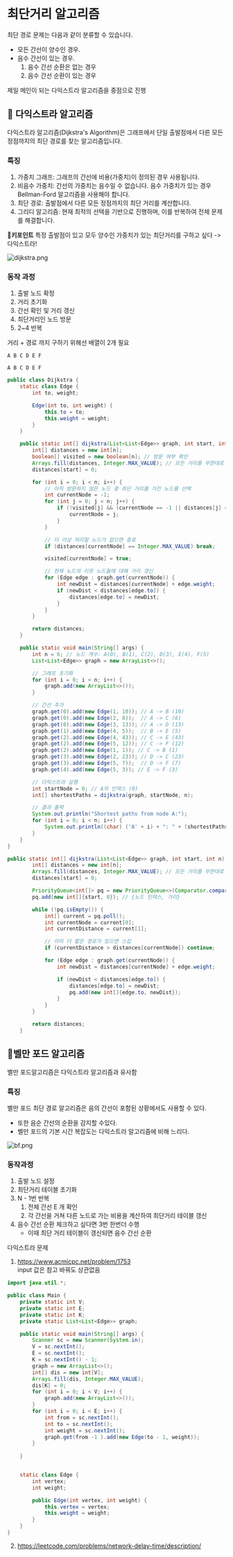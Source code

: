 # 최단거리 알고리즘
최단 경로 문제는 다음과 같이 분류할 수 있습니다.
- 모든 간선이 양수인 경우.
- 음수 간선이 있는 경우.
  1) 음수 간선 순환은 없는 경우
  2) 음수 간선 순환이 있는 경우

제일 메인이 되는 다익스트라 알고리즘을 중점으로 진행

## 📕 다익스트라 알고리즘
다익스트라 알고리즘(Dijkstra's Algorithm)은 그래프에서 단일 출발점에서 다른 모든 정점까지의 최단 경로를 찾는 알고리즘입니다.  

### 특징
1. 가중치 그래프: 그래프의 간선에 비용(가중치)이 정의된 경우 사용됩니다.
2. 비음수 가중치: 간선의 가중치는 음수일 수 없습니다. 음수 가중치가 있는 경우 Bellman-Ford 알고리즘을 사용해야 합니다.
3. 최단 경로: 출발점에서 다른 모든 정점까지의 최단 거리를 계산합니다.
4. 그리디 알고리즘: 현재 최적의 선택을 기반으로 진행하며, 이를 반복하여 전체 문제를 해결합니다.

**🔑키포인트**
특정 출발점이 있고 모두 양수인 가중치가 있는 최단거리를 구하고 싶다 -> 다익스트라! 

![dijkstra.png](https://github.com/woohyo/algorithm/raw/main/image/dijkstra.png)

### 동작 과정
1. 출발 노드 확정
2. 거리 초기화
3. 간선 확인 및 거리 갱신
4. 최단거리인 노드 방문
5. 2~4 반복

거리 + 경로 까지 구하기 위해선 배열이 2개 필요
```
A B C D E F

A B C D E F
```

```java
public class Dijkstra {
    static class Edge {
        int to, weight;

        Edge(int to, int weight) {
            this.to = to;
            this.weight = weight;
        }
    }

    public static int[] dijkstra(List<List<Edge>> graph, int start, int n) {
        int[] distances = new int[n];
        boolean[] visited = new boolean[n]; // 방문 여부 확인
        Arrays.fill(distances, Integer.MAX_VALUE); // 모든 거리를 무한대로 초기화
        distances[start] = 0;

        for (int i = 0; i < n; i++) {
            // 아직 방문하지 않은 노드 중 최단 거리를 가진 노드를 선택
            int currentNode = -1;
            for (int j = 0; j < n; j++) {
                if (!visited[j] && (currentNode == -1 || distances[j] < distances[currentNode])) {
                    currentNode = j;
                }
            }

            // 더 이상 처리할 노드가 없으면 종료
            if (distances[currentNode] == Integer.MAX_VALUE) break;

            visited[currentNode] = true;

            // 현재 노드의 이웃 노드들에 대해 거리 갱신
            for (Edge edge : graph.get(currentNode)) {
                int newDist = distances[currentNode] + edge.weight;
                if (newDist < distances[edge.to]) {
                    distances[edge.to] = newDist;
                }
            }
        }

        return distances;
    }

    public static void main(String[] args) {
        int n = 6; // 노드 개수: A(0), B(1), C(2), D(3), E(4), F(5)
        List<List<Edge>> graph = new ArrayList<>();

        // 그래프 초기화
        for (int i = 0; i < n; i++) {
            graph.add(new ArrayList<>());
        }

        // 간선 추가
        graph.get(0).add(new Edge(1, 10)); // A -> B (10)
        graph.get(0).add(new Edge(2, 8));  // A -> C (8)
        graph.get(0).add(new Edge(3, 13)); // A -> D (13)
        graph.get(1).add(new Edge(4, 5));  // B -> E (5)
        graph.get(2).add(new Edge(4, 43)); // C -> E (43)
        graph.get(2).add(new Edge(5, 12)); // C -> F (12)
        graph.get(2).add(new Edge(1, 1)); // C -> B (1)
        graph.get(3).add(new Edge(2, 23)); // D -> C (23)
        graph.get(3).add(new Edge(5, 7));  // D -> F (7)
        graph.get(4).add(new Edge(5, 3)); // E -> F (3)

        // 다익스트라 실행
        int startNode = 0; // A의 인덱스 (0)
        int[] shortestPaths = dijkstra(graph, startNode, n);

        // 결과 출력
        System.out.println("Shortest paths from node A:");
        for (int i = 0; i < n; i++) {
            System.out.println((char) ('A' + i) + ": " + (shortestPaths[i] == Integer.MAX_VALUE ? "Infinity" : shortestPaths[i]));
        }
    }
}
```

```java
public static int[] dijkstra(List<List<Edge>> graph, int start, int n) {
        int[] distances = new int[n];
        Arrays.fill(distances, Integer.MAX_VALUE); // 모든 거리를 무한대로 초기화
        distances[start] = 0;

        PriorityQueue<int[]> pq = new PriorityQueue<>(Comparator.comparingInt(a -> a[1]));
        pq.add(new int[]{start, 0}); // {노드 인덱스, 거리}

        while (!pq.isEmpty()) {
            int[] current = pq.poll();
            int currentNode = current[0];
            int currentDistance = current[1];

            // 이미 더 짧은 경로가 있으면 스킵
            if (currentDistance > distances[currentNode]) continue;

            for (Edge edge : graph.get(currentNode)) {
                int newDist = distances[currentNode] + edge.weight;

                if (newDist < distances[edge.to]) {
                    distances[edge.to] = newDist;
                    pq.add(new int[]{edge.to, newDist});
                }
            }
        }

        return distances;
    }
```

## 📗벨만 포드 알고리즘
벨만 포드알고리즘은 다익스트라 알고리즘과 유사함
### 특징
벨만 포드 최단 경로 알고리즘은 음의 간선이 포함된 상황에서도 사용할 수 있다.
- 또한 음순 간선의 순환을 감지할 수있다.
- 벨만 포드의 기본 시간 복잡도는 다익스트라 알고리즘에 비해 느리다.

![bf.png](https://github.com/woohyo/algorithm/raw/main/image/bf.png)

### 동작과정 
1. 출발 노드 설정
2. 최단거리 테이블 초기화
3. N - 1번 반복
   1. 전체 간선 E 개 확인
   2. 각 간선을 거쳐 다른 노드로 가는 비용을 계산하여 최단거리 테이블 갱신
4. 음수 간선 순환 체크하고 싶다면 3번 한번더 수행
   - 이때 최단 거리 테이블이 갱신되면 음수 간선 순환

다익스트라 문제
1. https://www.acmicpc.net/problem/1753
<br> input 값은 참고 바꿔도 상관없음

```java
import java.util.*;

public class Main {
    private static int V;
    private static int E;
    private static int K;
    private static List<List<Edge>> graph;

    public static void main(String[] args) {
        Scanner sc = new Scanner(System.in);
        V = sc.nextInt();
        E = sc.nextInt();
        K = sc.nextInt() - 1;
        graph = new ArrayList<>();
        int[] dis = new int[V];
        Arrays.fill(dis, Integer.MAX_VALUE);
        dis[K] = 0;
        for (int i = 0; i < V; i++) {
            graph.add(new ArrayList<>());
        }
        for (int i = 0; i < E; i++) {
            int from = sc.nextInt();
            int to = sc.nextInt();
            int weight = sc.nextInt();
            graph.get(from -1 ).add(new Edge(to - 1, weight));
        }
        
    }


    static class Edge {
        int vertex;
        int weight;

        public Edge(int vertex, int weight) {
            this.vertex = vertex;
            this.weight = weight;
        }
    }
}
```

2. https://leetcode.com/problems/network-delay-time/description/